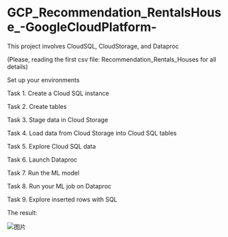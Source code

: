# GCP_Recommendation_RentalsHouse_-GoogleCloudPlatform-

This project involves CloudSQL, CloudStorage, and Dataproc

(Please, reading the first csv file:  Recommendation_Rentals_Houses for all details)

Set up your environments

Task 1. Create a Cloud SQL instance

Task 2. Create tables

Task 3. Stage data in Cloud Storage

Task 4. Load data from Cloud Storage into Cloud SQL tables

Task 5. Explore Cloud SQL data

Task 6. Launch Dataproc

Task 7. Run the ML model

Task 8. Run your ML job on Dataproc

Task 9. Explore inserted rows with SQL

The result:


![图片](https://user-images.githubusercontent.com/71955877/156537912-4bec385c-33b6-441c-82d2-abb1f284a778.png)
